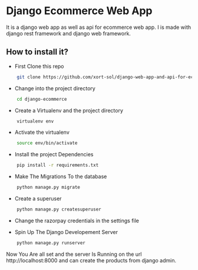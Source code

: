 # Django Ecommerce Web App

It is a django web app as well as api for ecommerce web app. I is made with django rest framework and django web framework.

## How to install it?

- First Clone this repo

```bash
    git clone https://github.com/xort-sol/django-web-app-and-api-for-ecommerce-web-app.git
```

- Change into the project directory

```bash
    cd django-ecommerce
```

- Create a Virtualenv and the project directory

```bash
    virtualenv env
```

- Activate the virtualenv

```bash
    source env/bin/activate
```

- Install the project Dependencies

```bash
    pip install -r requirements.txt
```

- Make The Migrations To the database

```bash
    python manage.py migrate
```

- Create a superuser

```bash
    python manage.py createsuperuser
```

- Change the razorpay credentials in the settings file

- Spin Up The Django Developement Server

```bash
    python manage.py runserver
```

Now You Are all set and the server Is Running on the url http://localhost:8000 and can create the products from django admin.
